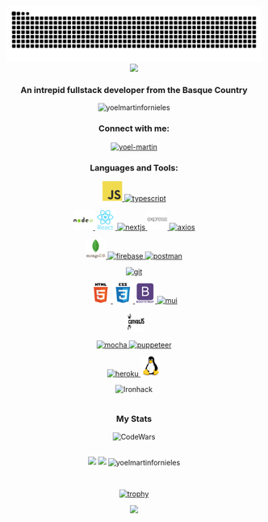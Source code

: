 <div align="center">
<img src="https://raw.githubusercontent.com/yoelmartinfornieles/yoelmartinfornieles/output/github-contribution-grid-snake.svg" />
</div>

<div align="center">
<img src="https://user-images.githubusercontent.com/65562487/143292542-7ca5c0a9-4474-48d0-938f-e8dd14635ec0.png"></img>
<h3 align="center">An intrepid fullstack developer from the Basque Country</h3>
  
<p align="center"> <img src="https://komarev.com/ghpvc/?username=yoelmartinfornieles&label=Profile%20views&color=0e75b6&style=flat" alt="yoelmartinfornieles" /> </p>

<h3 align="center">Connect with me:</h3>
<p align="center">
<a href="https://linkedin.com/in/yoel-martin" target="blank"><img align="center" src="https://raw.githubusercontent.com/rahuldkjain/github-profile-readme-generator/master/src/images/icons/Social/linked-in-alt.svg" alt="yoel-martin" height="30" width="40" /></a>
</p>

<h3 align="center">Languages and Tools:</h3>
  
<p align="center">  
<a href="https://developer.mozilla.org/en-US/docs/Web/JavaScript" target="_blank"> <img src="https://raw.githubusercontent.com/devicons/devicon/master/icons/javascript/javascript-original.svg" alt="javascript" width="40" height="40"/> </a> 
<a href="https://www.typescriptlang.org/" target="_blank"> <img src="https://cdn.worldvectorlogo.com/logos/typescript-2.svg" alt="typescript" width="40" height="40"/> </a> 
</p>
  
<p align="center">  
<a href="https://nodejs.org" target="_blank"> <img src="https://raw.githubusercontent.com/devicons/devicon/master/icons/nodejs/nodejs-original-wordmark.svg" alt="nodejs" width="40" height="40"/> </a> 
<a href="https://reactjs.org/" target="_blank"> <img src="https://raw.githubusercontent.com/devicons/devicon/master/icons/react/react-original-wordmark.svg" alt="react" width="40" height="40"/> </a> 
<a href="https://nextjs.org/" target="_blank"> <img src="https://cdn.worldvectorlogo.com/logos/nextjs-3.svg" alt="nextjs" width="40" height="40"/> </a>  
<a href="https://expressjs.com" target="_blank"> <img src="https://raw.githubusercontent.com/devicons/devicon/master/icons/express/express-original-wordmark.svg" alt="express" width="40" height="40"/> </a> 
<a href="https://axios-http.com/docs/intro" target="_blank"> <img src="https://user-images.githubusercontent.com/8939680/57233882-20344080-6fe5-11e9-9086-d20a955bed59.png" alt="axios" width="40" height="40"/> </a>  
</p>
  
<p align="center">  
<a href="https://www.mongodb.com/" target="_blank"> <img src="https://raw.githubusercontent.com/devicons/devicon/master/icons/mongodb/mongodb-original-wordmark.svg" alt="mongodb" width="40" height="40"/> </a> 
<a href="https://firebase.google.com/" target="_blank"> <img src="https://www.vectorlogo.zone/logos/firebase/firebase-icon.svg" alt="firebase" width="40" height="40"/> </a> 
<a href="https://postman.com" target="_blank"> <img src="https://www.vectorlogo.zone/logos/getpostman/getpostman-icon.svg" alt="postman" width="40" height="40"/> </a>
</p>
  
<p align="center">  
<a href="https://git-scm.com/" target="_blank"> <img src="https://www.vectorlogo.zone/logos/git-scm/git-scm-icon.svg" alt="git" width="40" height="40"/> </a> 
</p>
  
<p align="center">  
<a href="https://www.w3.org/html/" target="_blank"> <img src="https://raw.githubusercontent.com/devicons/devicon/master/icons/html5/html5-original-wordmark.svg" alt="html5" width="40" height="40"/> </a> 
<a href="https://www.w3schools.com/css/" target="_blank"> <img src="https://raw.githubusercontent.com/devicons/devicon/master/icons/css3/css3-original-wordmark.svg" alt="css3" width="40" height="40"/> </a> 
<a href="https://getbootstrap.com" target="_blank"> <img src="https://raw.githubusercontent.com/devicons/devicon/master/icons/bootstrap/bootstrap-plain-wordmark.svg" alt="bootstrap" width="40" height="40"/> </a>
<a href="https://mui.com/" target="_blank"> <img src="https://cdn.worldvectorlogo.com/logos/material-ui-1.svg" alt="mui" width="40" height="40"/> </a>
</p>
  
<p align="center">  
<a href="https://canvasjs.com" target="_blank"> <img src="https://raw.githubusercontent.com/Hardik0307/Hardik0307/master/assets/canvasjs-charts.svg" alt="canvasjs" width="40" height="40"/> </a> 
</p>
  
<p align="center">  
<a href="https://mochajs.org" target="_blank"> <img src="https://www.vectorlogo.zone/logos/mochajs/mochajs-icon.svg" alt="mocha" width="40" height="40"/> </a> 
<a href="https://pptr.dev" target="_blank"> <img src="https://www.vectorlogo.zone/logos/pptrdev/pptrdev-icon.svg" alt="puppeteer" width="40" height="40"/> </a>
</p>
  
<p align="center">  
<a href="https://heroku.com" target="_blank"> <img src="https://www.vectorlogo.zone/logos/heroku/heroku-icon.svg" alt="heroku" width="40" height="40"/> </a> 
<a href="https://www.linux.org/" target="_blank"> <img src="https://raw.githubusercontent.com/devicons/devicon/master/icons/linux/linux-original.svg" alt="linux" width="40" height="40"/> </a> 
</p>
  
<img alt='Ironhack' src='https://i.imgur.com/qq7wMW4.png' style="width:100px" />
</div>
  
<!-- STATS -->
<br>

<h3 align="center">My Stats</h3>
<div align="center">	
<img alt='CodeWars' src='https://www.codewars.com/users/fan_cassidy/badges/large' />
</div>
<br>
<div align="center">	
<p align="center">
  <img  height="150"
  src="https://github-readme-stats.vercel.app/api?username=yoelmartinfornieles&theme=react&show_icons=true&include_all_commits=true"
  />
  <img
  height="150"
  src="https://github-readme-stats.vercel.app/api/top-langs/?username=yoelmartinfornieles&theme=react&layout=compact"
  />
<img height="150" align="center" src="https://github-readme-streak-stats.herokuapp.com/?user=yoelmartinfornieles&theme=react&layout=compact" alt="yoelmartinfornieles" /></p>
</p>
  <br>

[![trophy](https://github-profile-trophy.vercel.app/?username=yoelmartinfornieles&theme=darkhub&column=4)](https://github.com/yoelmartinfornieles/github-profile-trophy)
  
<div align="center">
  <img width= "240" src= "https://pa1.narvii.com/6580/8098c6e9207376889eeb0532d9f5a0723c4d73f5_hq.gif"/>
</div>
  

